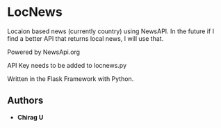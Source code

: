 # LocNews

Locaion based news (currently country) using NewsAPI. In the future if I find a better API that returns local news, I will use that.

Powered by NewsApi.org

API Key needs to be added to locnews.py 

Written in the Flask Framework with Python.

## Authors

* **Chirag U**

